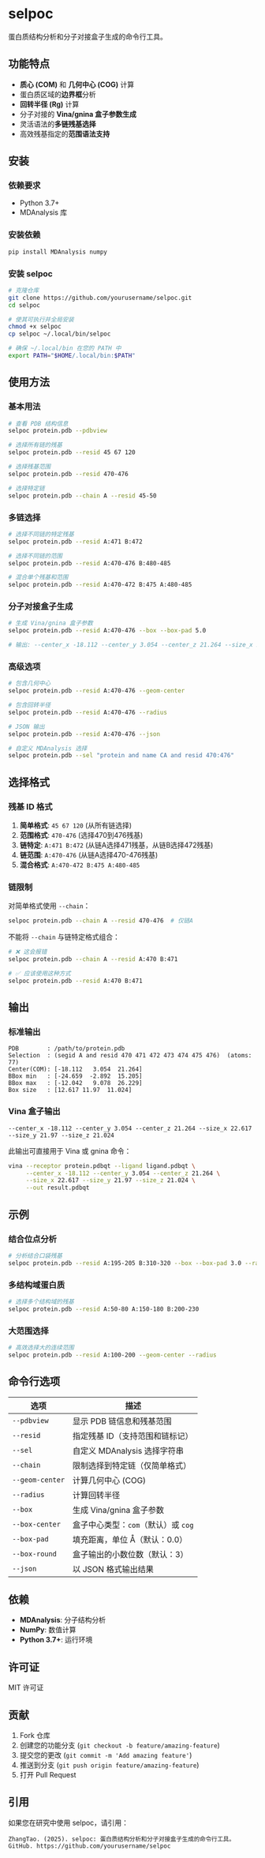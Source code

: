 # selpoc

蛋白质结构分析和分子对接盒子生成的命令行工具。

## 功能特点

- **质心 (COM)** 和 **几何中心 (COG)** 计算
- 蛋白质区域的**边界框**分析
- **回转半径 (Rg)** 计算
- 分子对接的 **Vina/gnina 盒子参数生成**
- 灵活语法的**多链残基选择**
- 高效残基指定的**范围语法支持**

## 安装

### 依赖要求

- Python 3.7+
- MDAnalysis 库

### 安装依赖

```bash
pip install MDAnalysis numpy
```

### 安装 selpoc

```bash
# 克隆仓库
git clone https://github.com/yourusername/selpoc.git
cd selpoc

# 使其可执行并全局安装
chmod +x selpoc
cp selpoc ~/.local/bin/selpoc

# 确保 ~/.local/bin 在您的 PATH 中
export PATH="$HOME/.local/bin:$PATH"
```

## 使用方法

### 基本用法

```bash
# 查看 PDB 结构信息
selpoc protein.pdb --pdbview

# 选择所有链的残基
selpoc protein.pdb --resid 45 67 120

# 选择残基范围
selpoc protein.pdb --resid 470-476

# 选择特定链
selpoc protein.pdb --chain A --resid 45-50
```

### 多链选择

```bash
# 选择不同链的特定残基
selpoc protein.pdb --resid A:471 B:472

# 选择不同链的范围
selpoc protein.pdb --resid A:470-476 B:480-485

# 混合单个残基和范围
selpoc protein.pdb --resid A:470-472 B:475 A:480-485
```

### 分子对接盒子生成

```bash
# 生成 Vina/gnina 盒子参数
selpoc protein.pdb --resid A:470-476 --box --box-pad 5.0

# 输出: --center_x -18.112 --center_y 3.054 --center_z 21.264 --size_x 22.617 --size_y 21.97 --size_z 21.024
```

### 高级选项

```bash
# 包含几何中心
selpoc protein.pdb --resid A:470-476 --geom-center

# 包含回转半径
selpoc protein.pdb --resid A:470-476 --radius

# JSON 输出
selpoc protein.pdb --resid A:470-476 --json

# 自定义 MDAnalysis 选择
selpoc protein.pdb --sel "protein and name CA and resid 470:476"
```

## 选择格式

### 残基 ID 格式

1. **简单格式**: `45 67 120` (从所有链选择)
2. **范围格式**: `470-476` (选择470到476残基)
3. **链特定**: `A:471 B:472` (从链A选择471残基，从链B选择472残基)
4. **链范围**: `A:470-476` (从链A选择470-476残基)
5. **混合格式**: `A:470-472 B:475 A:480-485`

### 链限制

对简单格式使用 `--chain`：
```bash
selpoc protein.pdb --chain A --resid 470-476  # 仅链A
```

不能将 `--chain` 与链特定格式组合：
```bash
# ❌ 这会报错
selpoc protein.pdb --chain A --resid A:470 B:471

# ✅ 应该使用这种方式
selpoc protein.pdb --resid A:470 B:471
```

## 输出

### 标准输出
```
PDB        : /path/to/protein.pdb
Selection  : (segid A and resid 470 471 472 473 474 475 476)  (atoms: 77)
Center(COM): [-18.112   3.054  21.264]
BBox min   : [-24.659  -2.892  15.205]
BBox max   : [-12.042   9.078  26.229]
Box size   : [12.617 11.97  11.024]
```

### Vina 盒子输出
```
--center_x -18.112 --center_y 3.054 --center_z 21.264 --size_x 22.617 --size_y 21.97 --size_z 21.024
```

此输出可直接用于 Vina 或 gnina 命令：
```bash
vina --receptor protein.pdbqt --ligand ligand.pdbqt \
     --center_x -18.112 --center_y 3.054 --center_z 21.264 \
     --size_x 22.617 --size_y 21.97 --size_z 21.024 \
     --out result.pdbqt
```

## 示例

### 结合位点分析
```bash
# 分析结合口袋残基
selpoc protein.pdb --resid A:195-205 B:310-320 --box --box-pad 3.0 --radius
```

### 多结构域蛋白质
```bash
# 选择多个结构域的残基
selpoc protein.pdb --resid A:50-80 A:150-180 B:200-230
```

### 大范围选择
```bash
# 高效选择大的连续范围
selpoc protein.pdb --resid A:100-200 --geom-center --radius
```

## 命令行选项

| 选项 | 描述 |
|------|------|
| `--pdbview` | 显示 PDB 链信息和残基范围 |
| `--resid` | 指定残基 ID（支持范围和链标记） |
| `--sel` | 自定义 MDAnalysis 选择字符串 |
| `--chain` | 限制选择到特定链（仅简单格式） |
| `--geom-center` | 计算几何中心 (COG) |
| `--radius` | 计算回转半径 |
| `--box` | 生成 Vina/gnina 盒子参数 |
| `--box-center` | 盒子中心类型：`com`（默认）或 `cog` |
| `--box-pad` | 填充距离，单位 Å（默认：0.0） |
| `--box-round` | 盒子输出的小数位数（默认：3） |
| `--json` | 以 JSON 格式输出结果 |

## 依赖

- **MDAnalysis**: 分子结构分析
- **NumPy**: 数值计算
- **Python 3.7+**: 运行环境

## 许可证

MIT 许可证

## 贡献

1. Fork 仓库
2. 创建您的功能分支 (`git checkout -b feature/amazing-feature`)
3. 提交您的更改 (`git commit -m 'Add amazing feature'`)
4. 推送到分支 (`git push origin feature/amazing-feature`)
5. 打开 Pull Request

## 引用

如果您在研究中使用 selpoc，请引用：

```
ZhangTao. (2025). selpoc: 蛋白质结构分析和分子对接盒子生成的命令行工具。
GitHub. https://github.com/yourusername/selpoc
```